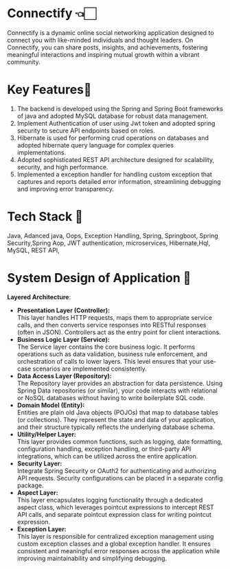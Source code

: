 # Connectify 👈🏻

Connectify is a dynamic online social networking application designed to connect you with like-minded individuals and thought leaders. On Connectify, you can share posts, insights, and achievements, fostering meaningful interactions and inspiring mutual growth within a vibrant community.


# Key Features🚀
1. The backend is developed using the Spring and Spring Boot frameworks of java and adopted MySQL database for robust data management.
2. Implement Authentication of user using Jwt token and adopted spring security to secure API endpoints based on roles.
3. Hibernate is used for performing crud operations on databases and adopted hibernate query language for complex queries
implementations.
4. Adopted sophisticated REST API architecture designed for scalability, security, and high performance.
5. Implemented a exception handler for handling custom exception that captures and reports detailed error information, streamlining debugging and improving error transparency.

# Tech Stack 🧰 
 Java, Adanced java, Oops, Exception Handling, Spring, Springboot, Spring Security,Spring Aop, JWT authentication, microservices, Hibernate,Hql, MySQL, REST API, 

  # System Design of Application 📌
 **Layered Architecture**: </br>
 <ul> <li><b> Presentation Layer (Controller):</li> </b>
This layer handles HTTP requests, maps them to appropriate service calls, and then converts service responses into RESTful responses (often in JSON). Controllers act as the entry point for client interactions.
<li><b>Business Logic Layer (Service): </li></b>
The Service layer contains the core business logic. It performs operations such as data validation, business rule enforcement, and orchestration of calls to lower layers. This level ensures that your use-case scenarios are implemented consistently.
   <li><b> Data Access Layer (Repository): </li></b>
The Repository layer provides an abstraction for data persistence. Using Spring Data repositories (or similar), your code interacts with relational or NoSQL databases without having to write boilerplate SQL code.
   <li><b>Domain Model (Entity):</li></b>
Entities are plain old Java objects (POJOs) that map to database tables (or collections). They represent the state and data of your application, and their structure typically reflects the underlying database schema.
  <li><b>Utility/Helper Layer: </li> </b>
This layer provides common functions, such as logging, date formatting, configuration handling, exception handling, or third-party API integrations, which can be utilized across the entire application.
  <li><b> Security Layer: </li></b>
Integrate Spring Security or OAuth2 for authenticating and authorizing API requests. Security configurations can be placed in a separate config package.
  <li><b>Aspect Layer:</li> </b>This layer encapsulates logging functionality through a dedicated aspect class, which leverages pointcut expressions to intercept REST API calls, and separate pointcut expression class for writing pointcut expression.
   <li><b>Exception Layer:</li></b> This layer is responsible for centralized exception management using custom exception classes and a global exception handler. It ensures consistent and meaningful error responses across the application while improving maintainability and simplifying debugging.
</ul>

